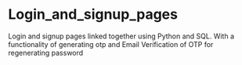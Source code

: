 # Login_and_signup_pages
 Login and signup pages linked together using Python and SQL. With a functionality of generating otp and Email Verification of OTP for regenerating password
